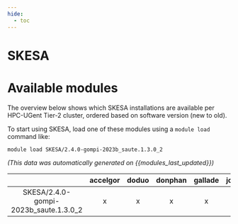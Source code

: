```yaml
---
hide:
  - toc
---
```


SKESA
=====

# Available modules


The overview below shows which SKESA installations are available per HPC-UGent Tier-2 cluster, ordered based on software version (new to old).

To start using SKESA, load one of these modules using a `module load` command like:

```shell
module load SKESA/2.4.0-gompi-2023b_saute.1.3.0_2
```

*(This data was automatically generated on {{modules_last_updated}})*  

| |accelgor|doduo|donphan|gallade|joltik|litleo|shinx|
| :---: | :---: | :---: | :---: | :---: | :---: | :---: | :---: |
|SKESA/2.4.0-gompi-2023b_saute.1.3.0_2|x|x|x|x|x|x|x|

